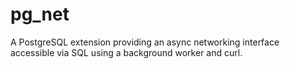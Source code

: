 # pg_net
A PostgreSQL extension providing an async networking interface accessible via SQL using a background worker and curl.
